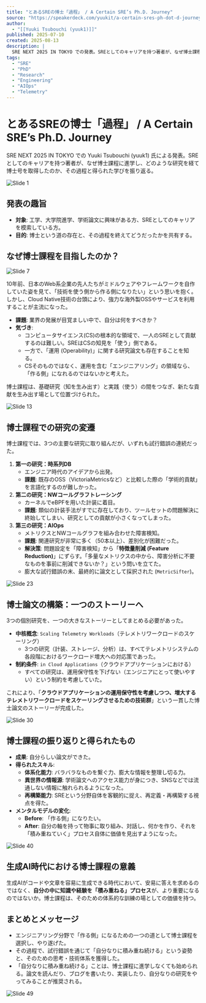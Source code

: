 ```yaml
---
title: "とあるSREの博士「過程」 / A Certain SRE’s Ph.D. Journey"
source: "https://speakerdeck.com/yuukit/a-certain-sres-ph-dot-d-journey"
author:
  - "[[Yuuki Tsubouchi (yuuk1)]]"
published: 2025-07-10
created: 2025-08-13
description: |
  SRE NEXT 2025 IN TOKYO での発表。SREとしてのキャリアを持つ著者が、なぜ博士課程に進学し、どのような研究を経て博士号を取得したのか、その過程と得られた学びを振り返る。
tags:
  - "SRE"
  - "PhD"
  - "Research"
  - "Engineering"
  - "AIOps"
  - "Telemetry"
---
```


# とあるSREの博士「過程」 / A Certain SRE’s Ph.D. Journey

SRE NEXT 2025 IN TOKYO での Yuuki Tsubouchi (yuuk1) 氏による発表。SREとしてのキャリアを持つ著者が、なぜ博士課程に進学し、どのような研究を経て博士号を取得したのか、その過程と得られた学びを振り返る。

![Slide 1](https://files.speakerdeck.com/presentations/908390a5c71c4e6888bf43ae55456b50/slide_0.jpg)

## 発表の趣旨

* **対象**: 工学、大学院進学、学術論文に興味がある方、SREとしてのキャリアを模索している方。
* **目的**: 博士という道の存在と、その過程を終えてどうだったかを共有する。

## なぜ博士課程を目指したのか？

![Slide 7](https://files.speakerdeck.com/presentations/908390a5c71c4e6888bf43ae55456b50/slide_6.jpg)

10年前、日本のWeb系企業の先人たちがミドルウェアやフレームワークを自作していた姿を見て、「技術を使う側から作る側になりたい」という思いを抱く。しかし、Cloud Native技術の台頭により、強力な海外製OSSやサービスを利用することが主流になった。

* **課題**: 業界の発展が目覚ましい中で、自分は何をすべきか？
* **気づき**:
  * コンピュータサイエンス(CS)の根本的な領域で、一人のSREとして貢献するのは難しい。SREはCSの知見を「使う」側である。
  * 一方で、「運用 (Operability)」に関する研究論文も存在することを知る。
  * CSそのものではなく、運用を含む「エンジニアリング」の領域なら、「作る側」になれるのではないかと考えた。

博士課程は、基礎研究（知を生み出す）と実践（使う）の間をつなぎ、新たな貢献を生み出す場として位置づけられた。

![Slide 13](https://files.speakerdeck.com/presentations/908390a5c71c4e6888bf43ae55456b50/slide_12.jpg)

## 博士課程での研究の変遷

博士課程では、3つの主要な研究に取り組んだが、いずれも試行錯誤の連続だった。

1. **第一の研究：時系列DB**
    * エンジニア時代のアイデアから出発。
    * **課題**: 既存のOSS（VictoriaMetricsなど）と比較した際の「学術的貢献」を言語化するのが難しかった。
2. **第二の研究：NWコールグラフトレーシング**
    * カーネルでeBPFを用いた計装に着目。
    * **課題**: 類似の計装手法がすでに存在しており、ツールセットの問題解決に終始してしまい、研究としての貢献が小さくなってしまった。
3. **第三の研究：AIOps**
    * メトリクスとNWコールグラフを組み合わせた障害検知。
    * **課題**: 関連研究が非常に多く（50本以上）、差別化が困難だった。
    * **解決策**: 問題設定を「障害検知」から「**特徴量削減 (Feature Reduction)**」にずらす。「多量なメトリクスの中から、障害分析に不要なものを事前に削減できないか？」という問いを立てた。
    * 膨大な試行錯誤の末、最終的に論文として採択された (`MetricSifter`)。

![Slide 23](https://files.speakerdeck.com/presentations/908390a5c71c4e6888bf43ae55456b50/slide_22.jpg)

## 博士論文の構築：一つのストーリーへ

3つの個別研究を、一つの大きなストーリーとしてまとめる必要があった。

* **中核概念**: `Scaling Telemetry Workloads`（テレメトリワークロードのスケーリング）
  * 3つの研究（計装、ストレージ、分析）は、すべてテレメトリシステムの各段階におけるワークロード増大への対応策であった。
* **制約条件**: `in Cloud Applications`（クラウドアプリケーションにおける）
  * すべての研究は、運用保守性を下げない（エンジニアにとって使いやすい）という制約を考慮していた。

これにより、「**クラウドアプリケーションの運用保守性を考慮しつつ、増大するテレメトリワークロードをスケーリングさせるための技術群**」という一貫した博士論文のストーリーが完成した。

![Slide 30](https://files.speakerdeck.com/presentations/908390a5c71c4e6888bf43ae55456b50/slide_29.jpg)

## 博士課程の振り返りと得られたもの

* **成果**: 自分らしい論文ができた。
* **得られたスキル**:
  * **体系化能力**: バラバラなものを繋ぐ力、膨大な情報を整理し切る力。
  * **異世界の情報源**: 学術論文へのアクセス能力が身につき、SNSなどでは流通しない情報に触れられるようになった。
  * **再構築能力**: SREという分野自体を客観的に捉え、再定義・再構築する視点を得た。
* **メンタルモデルの変化**:
  * **Before**: 「作る側」になりたい。
  * **After**: 自分の軸を持って物事に取り組み、対話し、何かを作り、それを「積み重ねていく」プロセス自体に価値を見出すようになった。

![Slide 40](https://files.speakerdeck.com/presentations/908390a5c71c4e6888bf43ae55456b50/slide_39.jpg)

## 生成AI時代における博士課程の意義

生成AIがコードや文章を容易に生成できる時代において、安易に答えを求めるのではなく、**自分の中に知識や経験を「積み重ねる」プロセス**が、より重要になるのではないか。博士課程は、そのための体系的な訓練の場としての価値を持つ。

## まとめとメッセージ

* エンジニアリング分野で「作る側」になるための一つの道として博士課程を選択し、やり遂げた。
* その過程で、試行錯誤を通じて「自分なりに積み重ね続ける」という姿勢と、そのための思考・技術体系を獲得した。
* 「自分なりに積み重ね続ける」ことは、博士課程に進学しなくても始められる。論文を読んだり、ブログを書いたり、実装したり、自分なりの研究をやってみることが推奨される。

![Slide 49](https://files.speakerdeck.com/presentations/908390a5c71c4e6888bf43ae55456b50/slide_48.jpg)

